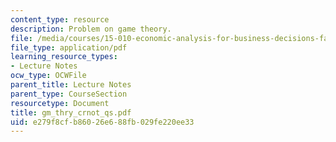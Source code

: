 ```yaml
---
content_type: resource
description: Problem on game theory.
file: /media/courses/15-010-economic-analysis-for-business-decisions-fall-2004/e279f8cfb86026e688fb029fe220ee33_gm_thry_crnot_qs.pdf
file_type: application/pdf
learning_resource_types:
- Lecture Notes
ocw_type: OCWFile
parent_title: Lecture Notes
parent_type: CourseSection
resourcetype: Document
title: gm_thry_crnot_qs.pdf
uid: e279f8cf-b860-26e6-88fb-029fe220ee33
---
```

